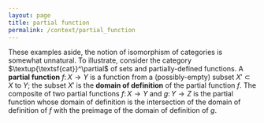```yaml
---
layout: page
title: partial function
permalink: /context/partial_function
---
```

These examples aside, the notion of isomorphism of categories is somewhat unnatural. To illustrate, consider the category $\textup{\textsf{cat}}^\partial$ of sets and partially-defined functions. A **partial function** $f\colon X \to Y$ is a function from a (possibly-empty) subset $X' \subset X$ to $Y$; the subset $X'$ is the **domain of definition** of the partial function $f$. The composite of two partial functions $f \colon X \to Y$ and $g \colon Y \to Z$ is the partial function whose domain of definition is the intersection of the domain of definition of $f$ with the preimage of the domain of definition of $g$.
